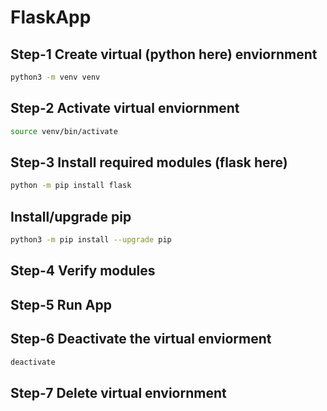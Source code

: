 # FlaskApp

## Step-1 Create virtual (python here) enviornment
```bash
python3 -m venv venv
```

## Step-2 Activate virtual enviornment
```bash
source venv/bin/activate
```

## Step-3 Install required modules (flask here)

```bash
python -m pip install flask
```

## Install/upgrade pip 
```bash
python3 -m pip install --upgrade pip
```

## Step-4 Verify modules

## Step-5 Run App

## Step-6   Deactivate the virtual enviorment
```bash
deactivate
```

## Step-7 Delete virtual  enviornment


